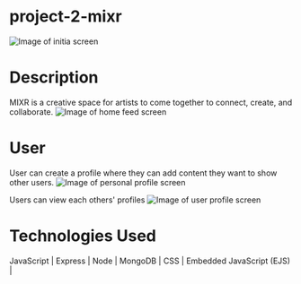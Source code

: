 # project-2-mixr
![Image of initia screen](https://imgur.com/nNBOsAc)



# Description
MIXR is a creative space for artists to come together to connect, create, and collaborate.
![Image of home feed screen](https://imgur.com/XO9Sxut)

# User
User can create a profile where they can add content they want to show other users.
![Image of personal profile screen](https://imgur.com/4PdYulS)

Users can view each others' profiles
![Image of user profile screen](https://imgur.com/5PEIbT6)




# Technologies Used 
JavaScript | Express | Node | MongoDB | CSS | Embedded JavaScript (EJS) | 





